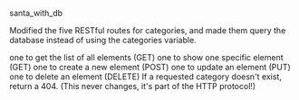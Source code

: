 santa_with_db


Modified the five RESTful routes for categories, and made them query the database instead of using the categories variable.



one to get the list of all elements (GET)
one to show one specific element (GET)
one to create a new element (POST)
one to update an element (PUT)
one to delete an element (DELETE)
If a requested category doesn't exist, return a 404. (This never changes, it's part of the HTTP protocol!)
